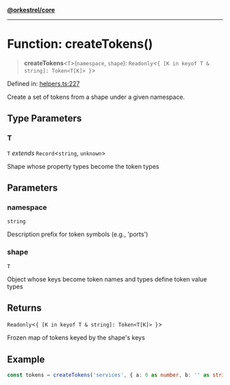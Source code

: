 [**@orkestrel/core**](../index.md)

***

# Function: createTokens()

> **createTokens**\<`T`\>(`namespace`, `shape`): `Readonly`\<`{ [K in keyof T & string]: Token<T[K]> }`\>

Defined in: [helpers.ts:227](https://github.com/orkestrel/core/blob/98df1af1b029ad0f39e413b90869151f4152e5dd/src/helpers.ts#L227)

Create a set of tokens from a shape under a given namespace.

## Type Parameters

### T

`T` *extends* `Record`\<`string`, `unknown`\>

Shape whose property types become the token types

## Parameters

### namespace

`string`

Description prefix for token symbols (e.g., 'ports')

### shape

`T`

Object whose keys become token names and types define token value types

## Returns

`Readonly`\<`{ [K in keyof T & string]: Token<T[K]> }`\>

Frozen map of tokens keyed by the shape's keys

## Example

```ts
const tokens = createTokens('services', { a: 0 as number, b: '' as string })
```
